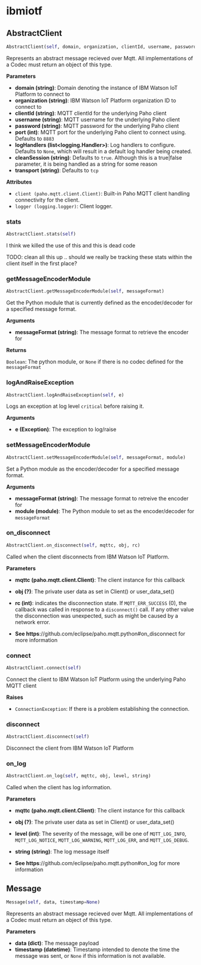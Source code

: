 <h1 id="ibmiotf">ibmiotf</h1>


<h2 id="ibmiotf.AbstractClient">AbstractClient</h2>

```python
AbstractClient(self, domain, organization, clientId, username, password, port=8883, logHandlers=None, cleanSession='true', transport='tcp')
```

Represents an abstract message recieved over Mqtt.  All implementations of a Codec must return an object of this type.

__Parameters__

- __domain (string)__: Domain denoting the instance of IBM Watson IoT Platform to connect to
- __organization (string)__: IBM Watson IoT Platform organization ID to connect to
- __clientId (string)__: MQTT clientId for the underlying Paho client
- __username (string)__: MQTT username for the underlying Paho client
- __password (string)__: MQTT password for the underlying Paho client
- __port (int)__: MQTT port for the underlying Paho client to connect using.  Defaults to `8883`
- __logHandlers (list<logging.Handler>)__: Log handlers to configure.  Defaults to `None`,
    which will result in a default log handler being created.
- __cleanSession (string)__: Defaults to `true`.  Although this is a true|false parameter,
    it is being handled as a string for some reason
- __transport (string)__: Defaults to `tcp`

__Attributes__

- `client (paho.mqtt.client.Client)`: Built-in Paho MQTT client handling connectivity for the client.
- `logger (logging.logger)`: Client logger.

<h3 id="ibmiotf.AbstractClient.stats">stats</h3>

```python
AbstractClient.stats(self)
```

I think we killed the use of this and this is dead code

TODO: clean all this up .. should we really be tracking these stats within the client itself in the first place?

<h3 id="ibmiotf.AbstractClient.getMessageEncoderModule">getMessageEncoderModule</h3>

```python
AbstractClient.getMessageEncoderModule(self, messageFormat)
```

Get the Python module that is currently defined as the encoder/decoder for a specified message format.

__Arguments__

- __messageFormat (string)__: The message format to retrieve the encoder for

__Returns__

`Boolean`: The python module, or `None` if there is no codec defined for the `messageFormat`

<h3 id="ibmiotf.AbstractClient.logAndRaiseException">logAndRaiseException</h3>

```python
AbstractClient.logAndRaiseException(self, e)
```

Logs an exception at log level `critical` before raising it.

__Arguments__

- __e (Exception)__: The exception to log/raise

<h3 id="ibmiotf.AbstractClient.setMessageEncoderModule">setMessageEncoderModule</h3>

```python
AbstractClient.setMessageEncoderModule(self, messageFormat, module)
```

Set a Python module as the encoder/decoder for a specified message format.

__Arguments__

- __messageFormat (string)__: The message format to retreive the encoder for
- __module (module)__: The Python module to set as the encoder/decoder for `messageFormat`

<h3 id="ibmiotf.AbstractClient.on_disconnect">on_disconnect</h3>

```python
AbstractClient.on_disconnect(self, mqttc, obj, rc)
```

Called when the client disconnects from IBM Watson IoT Platform.

__Parameters__

- __mqttc (paho.mqtt.client.Client)__: The client instance for this callback
- __obj (?)__: The private user data as set in Client() or user_data_set()
- __rc (int)__: indicates the disconnection state.  If `MQTT_ERR_SUCCESS` (0), the callback was
    called in response to a `disconnect()` call. If any other value the disconnection was
    unexpected, such as might be caused by a network error.

- __See https__://github.com/eclipse/paho.mqtt.python#on_disconnect for more information

<h3 id="ibmiotf.AbstractClient.connect">connect</h3>

```python
AbstractClient.connect(self)
```

Connect the client to IBM Watson IoT Platform using the underlying Paho MQTT client

__Raises__

- `ConnectionException`: If there is a problem establishing the connection.

<h3 id="ibmiotf.AbstractClient.disconnect">disconnect</h3>

```python
AbstractClient.disconnect(self)
```

Disconnect the client from IBM Watson IoT Platform

<h3 id="ibmiotf.AbstractClient.on_log">on_log</h3>

```python
AbstractClient.on_log(self, mqttc, obj, level, string)
```

Called when the client has log information.

__Parameters__

- __mqttc (paho.mqtt.client.Client)__: The client instance for this callback
- __obj (?)__: The private user data as set in Client() or user_data_set()
- __level (int)__: The severity of the message, will be one of `MQTT_LOG_INFO`,
    `MQTT_LOG_NOTICE`, `MQTT_LOG_WARNING`, `MQTT_LOG_ERR`, and `MQTT_LOG_DEBUG`.
- __string (string)__: The log message itself

- __See https__://github.com/eclipse/paho.mqtt.python#on_log for more information

<h2 id="ibmiotf.Message">Message</h2>

```python
Message(self, data, timestamp=None)
```

Represents an abstract message recieved over Mqtt.  All implementations of a Codec must return an object of this type.

__Parameters__

- __data (dict)__: The message payload
- __timestamp (datetime)__: Timestamp intended to denote the time the message was sent,
    or `None` if this information is not available.


